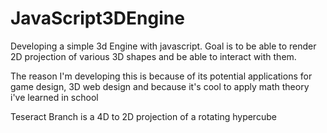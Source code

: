 # JavaScript3DEngine

Developing a simple 3d Engine with javascript. Goal is to be able to render 2D projection of various 3D shapes and be able to interact with them. 

The reason I'm developing this is because of its potential applications for game design, 3D web design and because it's cool to apply math theory i've learned in school

Teseract Branch is a 4D to 2D projection of a rotating hypercube 

